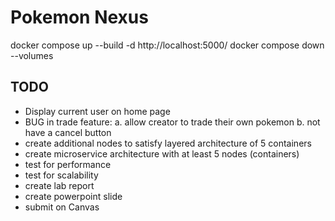 # Pokemon Nexus

docker compose up --build -d
http://localhost:5000/
docker compose down --volumes

## TODO
- Display current user on home page 
- BUG in trade feature:
	a. allow creator to trade their own pokemon
	b. not have a cancel button
- create additional nodes to satisfy layered architecture of 5 containers 
- create microservice architecture with at least 5 nodes (containers)
- test for performance
- test for scalability
- create lab report
- create powerpoint slide
- submit on Canvas